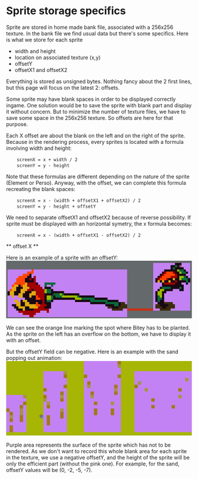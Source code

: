 # Sprite storage specifics #

Sprite are stored in home made bank file, associated with a 256x256 texture. In the bank file we find usual data but there's some specifics. Here is what we store for each sprite
 * width and height
 * location on associated texture (x,y)
 * offsetY
 * offsetX1 and offsetX2
 
Everything is stored as unsigned bytes. Nothing fancy about the 2 first lines, but this page will focus on the latest 2: offsets.

Some sprite may have blank spaces in order to be displayed correctly ingame. One solution would be to save the sprite with blank part and display it without concern. But to minimize the number of texture files, we have to save some space in the 256x256 texture. So offsets are here for that purpose.

Each X offset are about the blank on the left and on the right of the sprite. Because in the rendering process, every sprites is located with a formula involving width and height:
``` 
    screenX = x + width / 2
    screenY = y - height
```

Note that these formulas are different depending on the nature of the sprite (Element or Perso). Anyway, with the offset, we can complete this formula recreating the blank spaces:
``` 
    screenX = x - (width + offsetX1 + offsetX2) / 2
    screenY = y - height + offsetY
```
We need to separate offsetX1 and offsetX2 because of reverse possibility. If sprite must be displayed with an horizontal symetry, the x formula becomes:
``` 
    screenX = x - (width + offsetX1 - offsetX2) / 2
```
** offset X **

Here is an example of a sprite with an offsetY:
![Bitey and offsetY](https://raw.githubusercontent.com/tchegito/zildo/wiki/image.png)

We can see the orange line marking the spot where Bitey has to be planted. As the sprite on the left has an overflow on the bottom, we have to display it with an offset.

But the offsetY field can be negative. Here is an example with the sand popping out animation:
![Sand and negative offsetY](https://raw.githubusercontent.com/tchegito/zildo/wiki/sandOffset.png)

Purple area represents the surface of the sprite which has not to be rendered. As we don't want to record this whole blank area for each sprite in the texture, we use a negative offsetY, and the height of the sprite will be only the efficient part (without the pink one).
For example, for the sand, offsetY values will be (0, -2, -5, -7).
